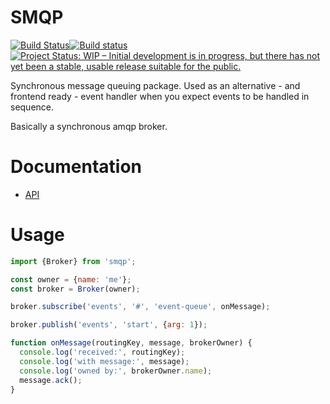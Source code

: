 SMQP
====

[![Build Status](https://travis-ci.org/paed01/smqp.svg?branch=master)](https://travis-ci.org/paed01/smqp)[![Build status](https://ci.appveyor.com/api/projects/status/8dy3yrde5pe8mk6m/branch/master?svg=true)](https://ci.appveyor.com/project/paed01/smqp/branch/master)[![Project Status: WIP – Initial development is in progress, but there has not yet been a stable, usable release suitable for the public.](http://www.repostatus.org/badges/latest/wip.svg)](http://www.repostatus.org/#wip)

Synchronous message queuing package. Used as an alternative - and frontend ready - event handler when you expect events to be handled in sequence.

Basically a synchronous amqp broker.

# Documentation
- [API](/API.md)

# Usage

```javascript
import {Broker} from 'smqp';

const owner = {name: 'me'};
const broker = Broker(owner);

broker.subscribe('events', '#', 'event-queue', onMessage);

broker.publish('events', 'start', {arg: 1});

function onMessage(routingKey, message, brokerOwner) {
  console.log('received:', routingKey);
  console.log('with message:', message);
  console.log('owned by:', brokerOwner.name);
  message.ack();
}
